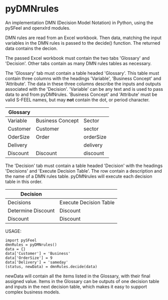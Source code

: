 # pyDMNrules
An implementation DMN (Decision Model Notation) in Python, using the pySFeel and openxlrd modules.

DMN rules are read from an Excel workbook.
Then data, matching the input variables in the DMN rules is passed to the decide() function.
The returned data contains the decion.


The passed Excel workbook must contain the two tabs 'Glossary' and 'Decision'.
Other tabs contain as many DMN rules tables as necessary.

The 'Glossary' tab must contain a table headed 'Glossary'.
This table must contain three columns with the headings 'Variable', 'Business Concept' and 'Attribute'.
The data in these three columns describe the inputs and outputs associated with the 'Decision'.
'Variable' can be any text and is used to pass data to and from pyDMNrules.
'Business Concept' and 'Attribute' must be valid S-FEEL names, but may **not** contain the dot, or period character.

| Glossary |                  |           |
|----------|------------------|-----------|
| Variable | Business Concept | Sector    |
| Customer | Customer         | sector    |
| OderSize | Order            | orderSize |
| Delivery |                  | delivery  |
| Discount | Discount         | discount  |

The 'Decision' tab must contain a table headed 'Decision' with the headings 'Decisions' and 'Execute Decision Table'.
The row contain a description and the name of a DMN rules table. pyDMNrules will execute each decision table in this order.

| Decision           |                        |
|--------------------|------------------------|
| Decisions          | Execute Decision Table |
| Determine Discount | Discount               |
| Discount           | Discount               |

USAGE:

    import pySFeel
    dmnRules = pyDMNrules()
    data = {}
    data['Customer'] = 'Business'
    data['OrderSize'] = 9
    data['Delivery'] = 'sameday'
    (status, newData) = dmnRules.decide(data)

newData will contain all the items listed in the Glossary, with their final assigned value. Items in the Glossary can be outputs of one decision table and inputs in the next decision table, which makes it easy to support complex business models.

